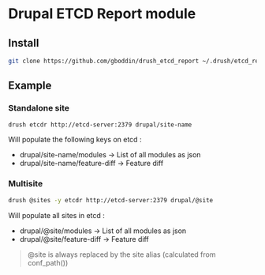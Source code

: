 # Drupal ETCD Report module

## Install

```bash
git clone https://github.com/gboddin/drush_etcd_report ~/.drush/etcd_report
```

## Example

### Standalone site

```bash
drush etcdr http://etcd-server:2379 drupal/site-name
```

Will populate the following keys on etcd :

  - drupal/site-name/modules -> List of all modules as json
  - drupal/site-name/feature-diff -> Feature diff
  
### Multisite

```bash
drush @sites -y etcdr http://etcd-server:2379 drupal/@site
```

Will populate all sites in etcd :

  - drupal/@site/modules -> List of all modules as json
  - drupal/@site/feature-diff -> Feature diff
  
> @site is always replaced by the site alias (calculated from conf_path())


